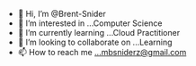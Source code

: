 - 👋 Hi, I’m @Brent-Snider
- 👀 I’m interested in ...Computer Science  
- 🌱 I’m currently learning ...Cloud Practitioner
- 💞️ I’m looking to collaborate on ...Learning
- 📫 How to reach me ...mbsniderz@gmail.com

<!---
Brent-Snider/Brent-Snider is a ✨ special ✨ repository because its `README.md` (this file) appears on your GitHub profile.
You can click the Preview link to take a look at your changes.
--->
